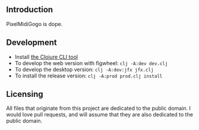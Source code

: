 ## Introduction

PixelMidiGogo is dope.

## Development

* Install [the Clojure CLI tool](https://clojure.org/guides/getting_started#_clojure_installer_and_cli_tools)
* To develop the web version with figwheel: `clj -A:dev dev.clj`
* To develop the desktop version: `clj -A:dev:jfx jfx.clj`
* To install the release version: `clj -A:prod prod.clj install`

## Licensing

All files that originate from this project are dedicated to the public domain. I would love pull requests, and will assume that they are also dedicated to the public domain.
